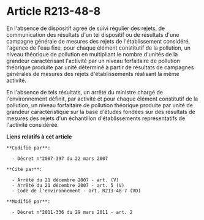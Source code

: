 # Article R213-48-8

En l'absence de dispositif agréé de suivi régulier des rejets, de communication des résultats d'un tel dispositif ou de
résultats d'une campagne générale de mesures des rejets de l'établissement considéré, l'agence de l'eau fixe, pour chaque
élément constitutif de la pollution, un niveau théorique de pollution en multipliant le nombre d'unités de la grandeur
caractérisant l'activité par un niveau forfaitaire de pollution théorique produite par unité déterminé à partir de résultats
de campagnes générales de mesures des rejets d'établissements réalisant la même activité.

En l'absence de tels résultats, un arrêté du ministre chargé de l'environnement définit, par activité et pour chaque élément
constitutif de la pollution, un niveau forfaitaire de pollution théorique produite par unité de grandeur caractéristique sur
la base d'études fondées sur des résultats de mesures des rejets d'un échantillon d'établissements représentatifs de
l'activité considérée.

**Liens relatifs à cet article**

	**Codifié par**:

	  - Décret n°2007-397 du 22 mars 2007

	**Cité par**:

	  - Arrêté du 21 décembre 2007 - art. (V)
	  - Arrêté du 21 décembre 2007 - art. 5 (V)
	  - Code de l'environnement - art. R213-48-7 (VD)

	**Modifié par**:

	  - Décret n°2011-336 du 29 mars 2011 - art. 2
